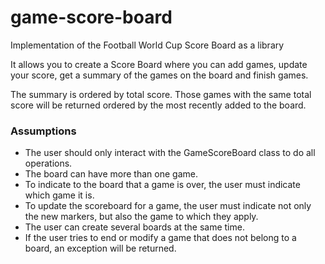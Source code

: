 # game-score-board
Implementation of the Football World Cup Score Board as a library

It allows you to create a Score Board where you can add games, update your score, get a summary of the games on the board and finish games.

The summary is ordered by total score. Those games with the same total score will be returned ordered by the most recently added to the board.

### Assumptions

- The user should only interact with the GameScoreBoard class to do all operations.
- The board can have more than one game.
- To indicate to the board that a game is over, the user must indicate which game it is.
- To update the scoreboard for a game, the user must indicate not only the new markers, but also the game to which they apply.
- The user can create several boards at the same time.
- If the user tries to end or modify a game that does not belong to a board, an exception will be returned.